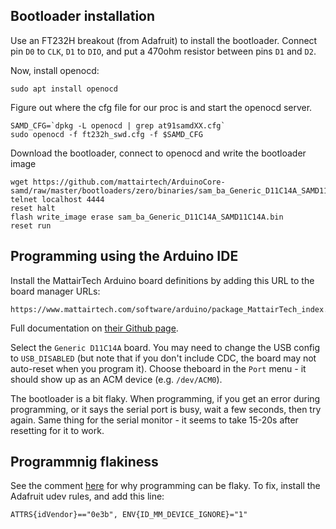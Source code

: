 ## Bootloader installation

Use an FT232H breakout (from Adafruit) to install the bootloader. Connect pin `D0` to `CLK`, `D1` to `DIO`, and put a 470ohm resistor between pins `D1` and `D2`.

Now, install openocd:

```
sudo apt install openocd
```

Figure out where the cfg file for our proc is and start the openocd server.
```
SAMD_CFG=`dpkg -L openocd | grep at91samdXX.cfg`
sudo openocd -f ft232h_swd.cfg -f $SAMD_CFG
```

Download the bootloader, connect to openocd and write the bootloader image
```
wget https://github.com/mattairtech/ArduinoCore-samd/raw/master/bootloaders/zero/binaries/sam_ba_Generic_D11C14A_SAMD11C14A.bin
telnet localhost 4444
reset halt
flash write_image erase sam_ba_Generic_D11C14A_SAMD11C14A.bin
reset run
```

## Programming using the Arduino IDE

Install the MattairTech Arduino board definitions by adding this URL to the board manager URLs:

```
https://www.mattairtech.com/software/arduino/package_MattairTech_index.json
```

Full documentation on [their Github page](https://github.com/mattairtech/ArduinoCore-samd).

Select the `Generic D11C14A` board. You may need to change the USB config to `USB_DISABLED` (but note that if you don't include CDC, the board may not auto-reset when you program it). Choose theboard in the `Port` menu - it should show up as an ACM device (e.g. `/dev/ACM0`).

The bootloader is a bit flaky. When programming, if you get an error during programming, or it says the serial port is busy, wait a few seconds, then try again. Same thing for the serial monitor - it seems to take 15-20s after resetting for it to work.

## Programmnig flakiness

See the comment [here](https://learn.adafruit.com/adafruit-feather-m0-basic-proto/using-with-arduino-ide#ubuntu-and-linux-issue-fix) for why programming can be flaky. To fix, install the Adafruit udev rules, and add this line:

```
ATTRS{idVendor}=="0e3b", ENV{ID_MM_DEVICE_IGNORE}="1"
```
